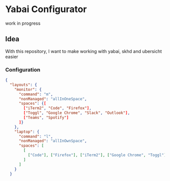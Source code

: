 # Yabai Configurator

work in progress

## Idea

With this repository,
I want to make working with yabai, skhd and ubersicht easier

### Configuration

```JSON
{
  "layouts": {
    "monitor": {
      "command": "m",
      "nonManaged": "allInOneSpace",
      "spaces": {[
        ["iTerm2", "Code", "Firefox"],
        ["Toggl", "Google Chrome", "Slack", "Outlook"],
        ["Teams", "Spotify"]
      ]}
    },
    "laptop": {
      "command": "l",
      "nonManaged": "allInOwnSpace",
      "spaces": [
        [
          ["Code"], ["Firefox"], ["iTerm2"], ["Google Chrome", "Toggl"], ["Slack"], ["Outlook"]
        ]
      ]
    }
  }
```

